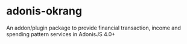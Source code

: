 # adonis-okrang
An addon/plugin package to provide financial transaction, income and spending pattern services in AdonisJS 4.0+
